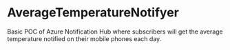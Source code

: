 # AverageTemperatureNotifyer
Basic POC of Azure Notification Hub where subscribers will get the average temperature notified on their mobile phones each day. 
